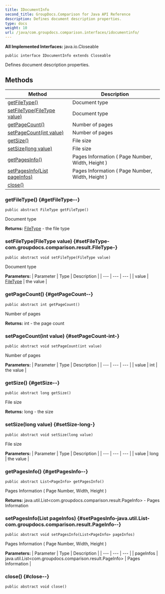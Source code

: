 ```yaml
---
title: IDocumentInfo
second_title: GroupDocs.Comparison for Java API Reference
description: Defines document description properties.
type: docs
weight: 10
url: /java/com.groupdocs.comparison.interfaces/idocumentinfo/
---
```

**All Implemented Interfaces:**
java.io.Closeable
```
public interface IDocumentInfo extends Closeable
```

Defines document description properties.
## Methods

| Method | Description |
| --- | --- |
| [getFileType()](#getFileType--) | Document type |
| [setFileType(FileType value)](#setFileType-com.groupdocs.comparison.result.FileType-) | Document type |
| [getPageCount()](#getPageCount--) | Number of pages |
| [setPageCount(int value)](#setPageCount-int-) | Number of pages |
| [getSize()](#getSize--) | File size |
| [setSize(long value)](#setSize-long-) | File size |
| [getPagesInfo()](#getPagesInfo--) | Pages Information ( Page Number, Width, Height ) |
| [setPagesInfo(List<PageInfo> pageInfos)](#setPagesInfo-java.util.List-com.groupdocs.comparison.result.PageInfo--) | Pages Information ( Page Number, Width, Height ) |
| [close()](#close--) |  |
### getFileType() {#getFileType--}
```
public abstract FileType getFileType()
```


Document type

**Returns:**
[FileType](../../com.groupdocs.comparison.result/filetype) - the file type
### setFileType(FileType value) {#setFileType-com.groupdocs.comparison.result.FileType-}
```
public abstract void setFileType(FileType value)
```


Document type

**Parameters:**
| Parameter | Type | Description |
| --- | --- | --- |
| value | [FileType](../../com.groupdocs.comparison.result/filetype) | the value |

### getPageCount() {#getPageCount--}
```
public abstract int getPageCount()
```


Number of pages

**Returns:**
int - the page count
### setPageCount(int value) {#setPageCount-int-}
```
public abstract void setPageCount(int value)
```


Number of pages

**Parameters:**
| Parameter | Type | Description |
| --- | --- | --- |
| value | int | the value |

### getSize() {#getSize--}
```
public abstract long getSize()
```


File size

**Returns:**
long - the size
### setSize(long value) {#setSize-long-}
```
public abstract void setSize(long value)
```


File size

**Parameters:**
| Parameter | Type | Description |
| --- | --- | --- |
| value | long | the value |

### getPagesInfo() {#getPagesInfo--}
```
public abstract List<PageInfo> getPagesInfo()
```


Pages Information ( Page Number, Width, Height )

**Returns:**
java.util.List<com.groupdocs.comparison.result.PageInfo> - Pages Information
### setPagesInfo(List<PageInfo> pageInfos) {#setPagesInfo-java.util.List-com.groupdocs.comparison.result.PageInfo--}
```
public abstract void setPagesInfo(List<PageInfo> pageInfos)
```


Pages Information ( Page Number, Width, Height )

**Parameters:**
| Parameter | Type | Description |
| --- | --- | --- |
| pageInfos | java.util.List<com.groupdocs.comparison.result.PageInfo> | Pages Information |

### close() {#close--}
```
public abstract void close()
```





